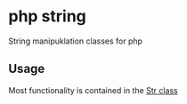 # php string

String manipuklation classes for php

## Usage

Most functionality is contained in the [Str class]('src/Str.php')
